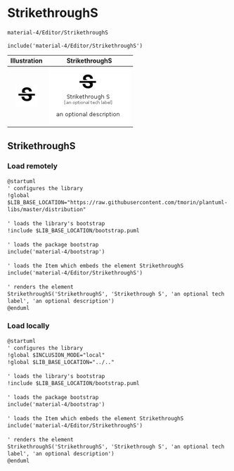 # StrikethroughS


```text
material-4/Editor/StrikethroughS
```

```text
include('material-4/Editor/StrikethroughS')
```



| Illustration | StrikethroughS |
| :---: | :---: |
| ![illustration for Illustration](../../material-4/Editor/StrikethroughS.png) | ![illustration for StrikethroughS](../../material-4/Editor/StrikethroughS.Local.png) |




## StrikethroughS

### Load remotely
```plantuml
@startuml
' configures the library
!global $LIB_BASE_LOCATION="https://raw.githubusercontent.com/tmorin/plantuml-libs/master/distribution"

' loads the library's bootstrap
!include $LIB_BASE_LOCATION/bootstrap.puml

' loads the package bootstrap
include('material-4/bootstrap')

' loads the Item which embeds the element StrikethroughS
include('material-4/Editor/StrikethroughS')

' renders the element
StrikethroughS('StrikethroughS', 'Strikethrough S', 'an optional tech label', 'an optional description')
@enduml
```

### Load locally
```plantuml
@startuml
' configures the library
!global $INCLUSION_MODE="local"
!global $LIB_BASE_LOCATION="../.."

' loads the library's bootstrap
!include $LIB_BASE_LOCATION/bootstrap.puml

' loads the package bootstrap
include('material-4/bootstrap')

' loads the Item which embeds the element StrikethroughS
include('material-4/Editor/StrikethroughS')

' renders the element
StrikethroughS('StrikethroughS', 'Strikethrough S', 'an optional tech label', 'an optional description')
@enduml
```

